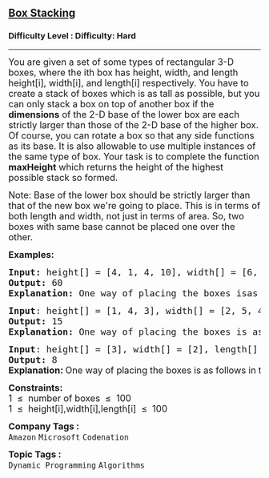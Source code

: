 <h2><a href="https://www.geeksforgeeks.org/problems/box-stacking/1?page=1&difficulty=Hard&status=unsolved&sortBy=submissions">Box Stacking</a></h2><h3>Difficulty Level : Difficulty: Hard</h3><hr><div class="problems_problem_content__Xm_eO"><p><span style="font-size: 18px;">You are given a set of some types of rectangular 3-D boxes, where the ith box has height, width, and length height[i], width[i], and length[i] respectively. You have to create a stack of boxes which is as tall as possible, but you can only stack a box on top of another box if the <strong>dimensions</strong> of the 2-D base of the lower box are each strictly larger than those of the 2-D base of the higher box. Of course, you can rotate a box so that any side functions as its base. It is also allowable to use multiple instances of the same type of box. Your task is to complete the function <strong>maxHeight</strong> which returns the height of the highest possible stack so formed.</span></p>
<p><span style="font-size: 18px;">Note: Base of the lower box should be strictly larger than that of the new box we're going to place. This is in terms of both length and width, not just in terms of area. So, two boxes with same base cannot be placed one over the other.</span></p>
<p><span style="font-size: 18px;"><strong>Examples:</strong></span></p>
<pre><span style="font-size: 18px;"><strong>Input: </strong>height[] = [4, 1, 4, 10], width[] = [6, 2, 5, 12], length[] = [7, 3, 6, 32]
<strong>Output:</strong> 60
<strong>Explanation: </strong>One way of placing the boxes isas follows in the bottom to top manner: (Denoting the boxes in (l, w, h) manner)(12, 32, 10) (10, 12, 32) (6, 7, 4) (5, 6, 4) (4, 5, 6) (2, 3, 1) (1, 2, 3) Hence, the total height of this stack is 10 + 32 + 4 + 4 + 6 + 1 + 3 = 60. No other combination of boxes produces a height greater than this.</span>
</pre>
<pre><span style="font-size: 18px;"><strong>Input</strong>: height[] = [1, 4, 3], width[] = [2, 5, 4], length[] = [3, 6, 1]
<strong>Output:</strong> 15</span>
<span style="font-size: 18px;"><strong>Explanation: </strong>One way of placing the boxes is as follows in the bottom to top manner: (Denoting the boxes in (l, w, h) manner)(5, 6, 4) (4, 5, 6) (3, 4, 1), (2, 3, 1) (1, 2, 3).Hence, the total height of this stack is 4 + 6 + 1 + 1 + 3 = 15 No other combination of boxes produces a height greater than this.</span>
</pre>
<pre><span style="font-size: 18px;"><strong>Input</strong>: height[] = [3], width[] = [2], length[] = [6]
<strong>Output:</strong> 8<br></span><strong style="font-size: 18px; font-family: -apple-system, BlinkMacSystemFont, 'Segoe UI', Roboto, Oxygen, Ubuntu, Cantarell, 'Open Sans', 'Helvetica Neue', sans-serif;">Explanation: </strong><span style="font-size: 18px; font-family: -apple-system, BlinkMacSystemFont, 'Segoe UI', Roboto, Oxygen, Ubuntu, Cantarell, 'Open Sans', 'Helvetica Neue', sans-serif;">One way of placing the boxes is as follows in the bottom to top manner: (Denoting the boxes in (l, w, h) manner)(6, 3, 2) (3, 2, 6). Hence, the total height of this stack is 2 + 6 = 8. No other combination of boxes produces a height greater than this.</span></pre>
<p><span style="font-size: 18px;"><strong>Constraints:</strong><br>1 &nbsp;≤&nbsp; number of boxes&nbsp; ≤ &nbsp;100<br>1 &nbsp;≤&nbsp; height[i],width[i],length[i]&nbsp; ≤ &nbsp;100</span></p></div><p><span style=font-size:18px><strong>Company Tags : </strong><br><code>Amazon</code>&nbsp;<code>Microsoft</code>&nbsp;<code>Codenation</code>&nbsp;<br><p><span style=font-size:18px><strong>Topic Tags : </strong><br><code>Dynamic Programming</code>&nbsp;<code>Algorithms</code>&nbsp;